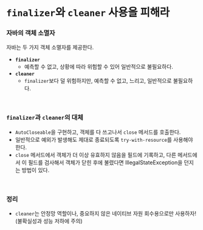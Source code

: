 # `finalizer`와 `cleaner` 사용을 피해라

### 자바의 객체 소멸자

자바는 두 가지 객체 소멸자를 제공한다.

* **`finalizer`**
  * 예측할 수 없고, 상황에 따라 위험할 수 있어 일반적으로 불필요하다.
* **`cleaner`**
  * `finalizer`보다 덜 위험하지만, 예측할 수 없고, 느리고, 일반적으로 불필요하다.

<br>



### `finalizer`과 `cleaner`의 대체

* `AutoCloseable`을 구현하고, 객체를 다 쓰고나서 `close` 메서드를 호출한다.
* 일반적으로 예외가 발생해도 제대로 종료되도록 `try-with-resource`를 사용해야 한다.
* `close` 메서드에서 객체가 더 이상 유효하지 않음을 필드에 기록하고, 다른 메서드에서 이 필드를 검사해서 객체가 닫힌 후에 불렸다면 IllegalStateException을 던지는 방법이 있다.

<br>

 

### 정리

* `cleaner`는 안정망 역할이나, 중요하지 않은 네이티브 자원 회수용으로만 사용하자! (불확실성과 성능 저하에 주의)